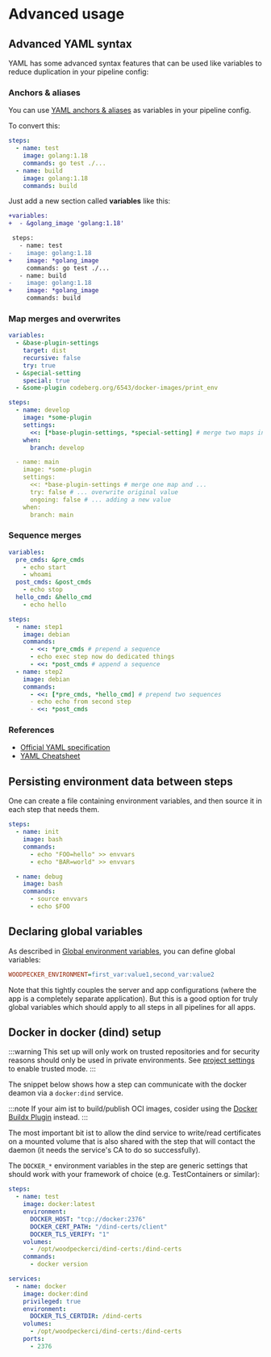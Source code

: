 # Advanced usage

## Advanced YAML syntax

YAML has some advanced syntax features that can be used like variables to reduce duplication in your pipeline config:

### Anchors & aliases

You can use [YAML anchors & aliases](https://yaml.org/spec/1.2.2/#3222-anchors-and-aliases) as variables in your pipeline config.

To convert this:

```yaml
steps:
  - name: test
    image: golang:1.18
    commands: go test ./...
  - name: build
    image: golang:1.18
    commands: build
```

Just add a new section called **variables** like this:

```diff
+variables:
+  - &golang_image 'golang:1.18'

 steps:
   - name: test
-    image: golang:1.18
+    image: *golang_image
     commands: go test ./...
   - name: build
-    image: golang:1.18
+    image: *golang_image
     commands: build
```

### Map merges and overwrites

```yaml
variables:
  - &base-plugin-settings
    target: dist
    recursive: false
    try: true
  - &special-setting
    special: true
  - &some-plugin codeberg.org/6543/docker-images/print_env

steps:
  - name: develop
    image: *some-plugin
    settings:
      <<: [*base-plugin-settings, *special-setting] # merge two maps into an empty map
    when:
      branch: develop

  - name: main
    image: *some-plugin
    settings:
      <<: *base-plugin-settings # merge one map and ...
      try: false # ... overwrite original value
      ongoing: false # ... adding a new value
    when:
      branch: main
```

### Sequence merges

```yaml
variables:
  pre_cmds: &pre_cmds
    - echo start
    - whoami
  post_cmds: &post_cmds
    - echo stop
  hello_cmd: &hello_cmd
    - echo hello

steps:
  - name: step1
    image: debian
    commands:
      - <<: *pre_cmds # prepend a sequence
      - echo exec step now do dedicated things
      - <<: *post_cmds # append a sequence
  - name: step2
    image: debian
    commands:
      - <<: [*pre_cmds, *hello_cmd] # prepend two sequences
      - echo echo from second step
      - <<: *post_cmds
```

### References

- [Official YAML specification](https://yaml.org/spec/1.2.2/#3222-anchors-and-aliases)
- [YAML Cheatsheet](https://learnxinyminutes.com/docs/yaml)

## Persisting environment data between steps

One can create a file containing environment variables, and then source it in each step that needs them.

```yaml
steps:
  - name: init
    image: bash
    commands:
      - echo "FOO=hello" >> envvars
      - echo "BAR=world" >> envvars

  - name: debug
    image: bash
    commands:
      - source envvars
      - echo $FOO
```

## Declaring global variables

As described in [Global environment variables](./50-environment.md#global-environment-variables), you can define global variables:

```ini
WOODPECKER_ENVIRONMENT=first_var:value1,second_var:value2
```

Note that this tightly couples the server and app configurations (where the app is a completely separate application). But this is a good option for truly global variables which should apply to all steps in all pipelines for all apps.

## Docker in docker (dind) setup

:::warning
This set up will only work on trusted repositories and for security reasons should only be used in private environments. See [project settings](./75-project-settings.md#trusted) to enable trusted mode.
:::

The snippet below shows how a step can communicate with the docker deamon via a `docker:dind` service.

:::note
If your aim ist to build/publish OCI images, cosider using the [Docker Buildx Plugin](https://woodpecker-ci.org/plugins/Docker%20Buildx) instead.
:::

The most important bit ist to allow the dind service to write/read certificates on a mounted volume that is also shared with the step that will contact the daemon (it needs the service's CA to do so successfully).

The `DOCKER_*` environment variables in the step are generic settings that should work with your framework of choice (e.g. TestContainers or similar):

```yaml
steps:
  - name: test
    image: docker:latest
    environment:
      DOCKER_HOST: "tcp://docker:2376"
      DOCKER_CERT_PATH: "/dind-certs/client"
      DOCKER_TLS_VERIFY: "1"
    volumes:
      - /opt/woodpeckerci/dind-certs:/dind-certs
    commands:
      - docker version

services:
  - name: docker
    image: docker:dind
    privileged: true
    environment:
      DOCKER_TLS_CERTDIR: /dind-certs
    volumes:
      - /opt/woodpeckerci/dind-certs:/dind-certs
    ports:
      - 2376
```
